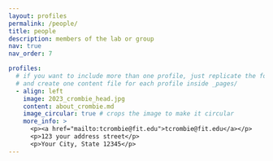 ```yaml
---
layout: profiles
permalink: /people/
title: people
description: members of the lab or group
nav: true
nav_order: 7

profiles:
  # if you want to include more than one profile, just replicate the following block
  # and create one content file for each profile inside _pages/
  - align: left
    image: 2023_crombie_head.jpg
    content: about_crombie.md
    image_circular: true # crops the image to make it circular
    more_info: >
      <p><a href="mailto:tcrombie@fit.edu">tcrombie@fit.edu</a></p>
      <p>123 your address street</p>
      <p>Your City, State 12345</p>
---
```

